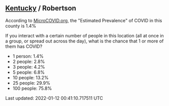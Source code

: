 
## [Kentucky](/united-states/kentucky) / Robertson

According to [MicroCOVID.org](http://microcovid.org),
the "Estimated Prevalence" of COVID in this county is 1.4%

If you interact with a certain number of people in this location
(all at once in a group, or spread out across the day), what is the chance that
1 or more of them has COVID?

- 1 person: 1.4%
- 2 people: 2.8%
- 3 people: 4.2%
- 5 people: 6.8%
- 10 people: 13.2%
- 25 people: 29.9%
- 100 people: 75.8%

Last updated: 2022-01-12 00:41:10.717511 UTC
